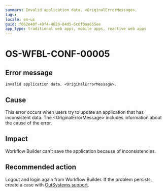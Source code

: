 ```yaml
---
summary: Invalid application data. <OriginalErrorMessage>.
tags:
locale: en-us
guid: f062e40f-49f4-4628-84d5-6c0fbaa655ee
app_type: traditional web apps, mobile apps, reactive web apps
---
```


# OS-WFBL-CONF-00005

## Error message

`Invalid application data. <OriginalErrorMessage>.`

## Cause

This error occurs when users try to update an application that has inconsistent data.
The &lt;OriginalErrorMessage&gt; includes information about the cause of the error.

## Impact

Workflow Builder can't save the application because of inconsistencies.

## Recommended action

Logout and login again from Workflow Builder. If the problem persists, create a case with [OutSystems support](https://success.outsystems.com/Support).
